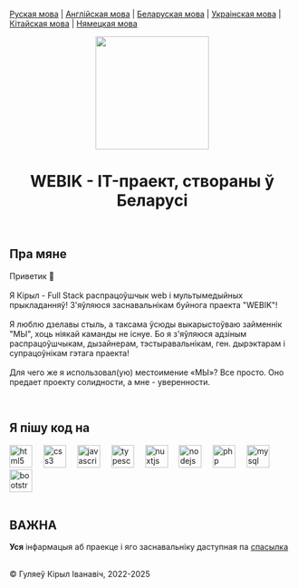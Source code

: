 <p><a href="https://github.com/gki-webik/gki-webik/blob/main/README.md">Руская мова</a> | <a href="https://github.com/gki-webik/gki-webik/blob/main/README-EN.md">Англійская мова</a> | <a href="https://github.com/gki-webik/gki-webik/blob/main/README-BE.md">Беларуская мова</a> | <a href="https://github.com/gki-webik/gki-webik/blob/main/README-UK.md">Украінская мова</a> | <a href="https://github.com/gki-webik/gki-webik/blob/main/README-ZH.md">Кітайская мова</a> | <a href="https://github.com/gki-webik/gki-webik/blob/main/README-DE.md">Нямецкая мова</a></p>
<div align="center">
  <kbd><img height="200" src="https://mfs.gki-webik.ru/s?path=/images/regular/iconka.png"  /></kbd>
</div>
<h1 align="center">WEBIK - IT-праект, створаны ў Беларусі</h1>
<br>
<h2 style="text-align: left;">Пра мяне</h2>
<p style="text-align: left;">Приветик 👋<br><br>Я Кірыл - Full Stack распрацоўшчык web і мультымедыйных прыкладанняў! З'яўляюся заснавальнікам буйнога праекта "WEBIK"!<br><br>Я люблю дзелавы стыль, а таксама ўсюды выкарыстоўваю займеннік "МЫ", хоць ніякай каманды не існуе. Бо я з'яўляюся адзіным распрацоўшчыкам, дызайнерам, тэстыравальнікам, ген. дырэктарам і супрацоўнікам гэтага праекта!<br><br>Для чего же я использовал(ую) местоимение «МЫ»? Все просто. Оно предает проекту солидности, а мне - уверенности.</p>
<br>
<h2 style="text-align: left;">Я пішу код на</h2>
<div style="text-align: left;">
  <img src="https://cdn.jsdelivr.net/gh/devicons/devicon/icons/html5/html5-original.svg" height="40" alt="html5 logo"  />
  <img width="12" />
  <img src="https://cdn.jsdelivr.net/gh/devicons/devicon/icons/css3/css3-original.svg" height="40" alt="css3 logo"  />
  <img width="12" />
  <img src="https://cdn.jsdelivr.net/gh/devicons/devicon/icons/javascript/javascript-original.svg" height="40" alt="javascript logo"  />
  <img width="12" />
  <img src="https://cdn.jsdelivr.net/gh/devicons/devicon/icons/typescript/typescript-original.svg" height="40" alt="typescript logo"  />
  <img width="12" />
  <img src="https://cdn.jsdelivr.net/gh/devicons/devicon/icons/nuxtjs/nuxtjs-original.svg" height="40" alt="nuxtjs logo"  />
  <img width="12" />
  <img src="https://cdn.jsdelivr.net/gh/devicons/devicon/icons/nodejs/nodejs-original.svg" height="40" alt="nodejs logo"  />
  <img width="12" />
  <img src="https://cdn.jsdelivr.net/gh/devicons/devicon/icons/php/php-original.svg" height="40" alt="php logo"  />
  <img width="12" />
  <img src="https://cdn.jsdelivr.net/gh/devicons/devicon/icons/mysql/mysql-original.svg" height="40" alt="mysql logo"  />
  <img width="12" />
  <img src="https://cdn.jsdelivr.net/gh/devicons/devicon/icons/bootstrap/bootstrap-original.svg" height="40" alt="bootstrap logo"  />
</div>
<br>
<h2>ВАЖНА</h2>
<p><b>Уся</b> інфармацыя аб праекце і яго заснавальніку даступная па <a href="https://klicks.ru/my" target="_blank">спасылка</a></p>
<br>
© Гуляеў Кірыл Іванавіч, 2022-2025